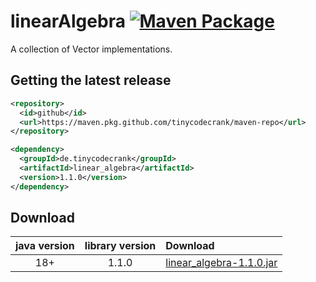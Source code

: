 # linearAlgebra [![Maven Package](https://github.com/tinycodecrank/linearAlgebra/actions/workflows/maven-publish.yml/badge.svg)](https://github.com/tinycodecrank/linearAlgebra/actions/workflows/maven-publish.yml)

A collection of Vector implementations.

## Getting the latest release

```xml
<repository>
  <id>github</id>
  <url>https://maven.pkg.github.com/tinycodecrank/maven-repo</url>
</repository>
```

```xml
<dependency>
  <groupId>de.tinycodecrank</groupId>
  <artifactId>linear_algebra</artifactId>
  <version>1.1.0</version>
</dependency>
```

## Download

java version | library version | Download
:----------: | :-------------: | :-------
18+          | 1.1.0           | [linear_algebra-1.1.0.jar ](https://github-registry-files.githubusercontent.com/731108692/97949080-9c40-11ee-96f9-349f1661a5cc?X-Amz-Algorithm=AWS4-HMAC-SHA256&X-Amz-Credential=AKIAIWNJYAX4CSVEH53A%2F20231228%2Fus-east-1%2Fs3%2Faws4_request&X-Amz-Date=20231228T144306Z&X-Amz-Expires=300&X-Amz-Signature=8b9c8ab3c431b38573db9a3dcb492912c5d14b6bf265b0993ca9beef1f1546b3&X-Amz-SignedHeaders=host&actor_id=0&key_id=0&repo_id=731108692&response-content-disposition=filename%3Dlinear_algebra-1.1.0.jar&response-content-type=application%2Foctet-stream)